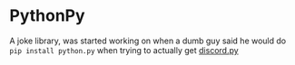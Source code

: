 # PythonPy

A joke library, was started working on when a dumb guy said he would do `pip install python.py` when trying to actually get [discord.py](https://github.com/Rapptz/discord.py)
